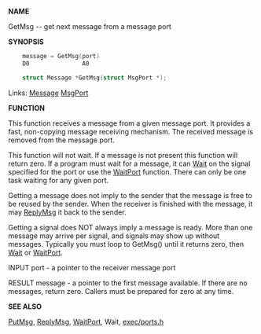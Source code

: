 
**NAME**

GetMsg -- get next message from a message port

**SYNOPSIS**

```c
    message = GetMsg(port)
    D0               A0

    struct Message *GetMsg(struct MsgPort *);

```
Links: [Message](_0099.md) [MsgPort](_0099.md) 

**FUNCTION**

This function receives a message from a given message port. It
provides a fast, non-copying message receiving mechanism. The
received message is removed from the message port.

This function will not wait.  If a message is not present this
function will return zero.  If a program must wait for a message,
it can [Wait](../exec/Wait.md) on the signal specified for the port or use the
[WaitPort](../exec/WaitPort.md) function.  There can only be one task waiting for any
given port.

Getting a message does not imply to the sender that the message is
free to be reused by the sender.  When the receiver is finished
with the message, it may [ReplyMsg](../exec/ReplyMsg.md) it back to the sender.


Getting a signal does NOT always imply a message is ready.  More
than one message may arrive per signal, and signals may show up
without messages.  Typically you must loop to GetMsg() until it
returns zero, then [Wait](../exec/Wait.md) or [WaitPort](../exec/WaitPort.md).

INPUT
port - a pointer to the receiver message port

RESULT
message - a pointer to the first message available.  If
there are no messages, return zero.
Callers must be prepared for zero at any time.

**SEE ALSO**

[PutMsg](../exec/PutMsg.md), [ReplyMsg](../exec/ReplyMsg.md), [WaitPort](../exec/WaitPort.md), Wait, [exec/ports.h](_0099.md)
